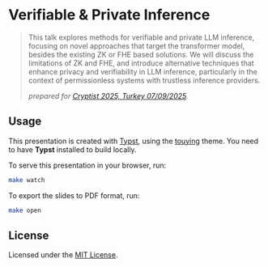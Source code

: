 # Verifiable & Private Inference

> This talk explores methods for verifiable and private LLM inference, focusing on novel approaches that target the transformer model, besides the existing ZK or FHE based solutions. We will discuss the limitations of ZK and FHE, and introduce alternative techniques that enhance privacy and verifiability in LLM inference, particularly in the context of permissionless systems with trustless inference providers.
>
> _prepared for [Cryptist 2025, Turkey 07/09/2025](https://lu.ma/cryptistanbul)._

## Usage

This presentation is created with [Typst](https://github.com/typst/typst), using the [touying](https://github.com/touying-typ/touying) theme. You need to have **Typst** installed to build locally.

To serve this presentation in your browser, run:

```sh
make watch
```

To export the slides to PDF format, run:

```sh
make open
```

## License

Licensed under the [MIT License](./LICENSE).
